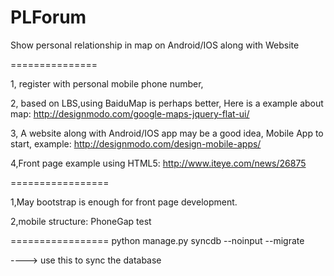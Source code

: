 PLForum
===============

Show personal relationship in map on Android/IOS along with Website

===============

1, register with personal mobile phone number,

2, based on LBS,using BaiduMap is perhaps better,
    Here is a example about map:
        http://designmodo.com/google-maps-jquery-flat-ui/

3, A website along with Android/IOS app may be a good idea,
    Mobile App to start, example:
        http://designmodo.com/design-mobile-apps/

4,Front page example using HTML5:
        http://www.iteye.com/news/26875

=================

1,May bootstrap is enough for front page development.

2,mobile structure:
        PhoneGap
test


=================
python manage.py syncdb --noinput --migrate

----> use this to sync the database

